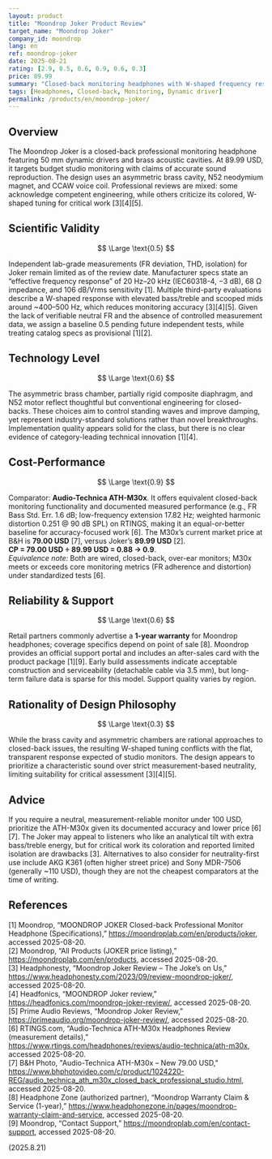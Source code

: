 ```yaml
---
layout: product
title: "Moondrop Joker Product Review"
target_name: "Moondrop Joker"
company_id: moondrop
lang: en
ref: moondrop-joker
date: 2025-08-21
rating: [2.9, 0.5, 0.6, 0.9, 0.6, 0.3]
price: 89.99
summary: "Closed-back monitoring headphones with W-shaped frequency response that compromises accuracy for coloration"
tags: [Headphones, Closed-back, Monitoring, Dynamic driver]
permalink: /products/en/moondrop-joker/
---
```


## Overview

The Moondrop Joker is a closed-back professional monitoring headphone featuring 50 mm dynamic drivers and brass acoustic cavities. At 89.99 USD, it targets budget studio monitoring with claims of accurate sound reproduction. The design uses an asymmetric brass cavity, N52 neodymium magnet, and CCAW voice coil. Professional reviews are mixed: some acknowledge competent engineering, while others criticize its colored, W-shaped tuning for critical work [3][4][5].

## Scientific Validity

$$ \Large \text{0.5} $$

Independent lab-grade measurements (FR deviation, THD, isolation) for Joker remain limited as of the review date. Manufacturer specs state an “effective frequency response” of 20 Hz–20 kHz (IEC60318-4, −3 dB), 68 Ω impedance, and 106 dB/Vrms sensitivity [1]. Multiple third-party evaluations describe a W-shaped response with elevated bass/treble and scooped mids around ~400–500 Hz, which reduces monitoring accuracy [3][4][5]. Given the lack of verifiable neutral FR and the absence of controlled measurement data, we assign a baseline 0.5 pending future independent tests, while treating catalog specs as provisional [1][2].

## Technology Level

$$ \Large \text{0.6} $$

The asymmetric brass chamber, partially rigid composite diaphragm, and N52 motor reflect thoughtful but conventional engineering for closed-backs. These choices aim to control standing waves and improve damping, yet represent industry-standard solutions rather than novel breakthroughs. Implementation quality appears solid for the class, but there is no clear evidence of category-leading technical innovation [1][4].

## Cost-Performance

$$ \Large \text{0.9} $$

Comparator: **Audio-Technica ATH-M30x**. It offers equivalent closed-back monitoring functionality and documented measured performance (e.g., FR Bass Std. Err. 1.6 dB; low-frequency extension 17.82 Hz; weighted harmonic distortion 0.251 @ 90 dB SPL) on RTINGS, making it an equal-or-better baseline for accuracy-focused work [6]. The M30x’s current market price at B&H is **79.00 USD** [7], versus Joker’s **89.99 USD** [2].  
**CP = 79.00 USD ÷ 89.99 USD = 0.88 → 0.9**.  
*Equivalence note:* Both are wired, closed-back, over-ear monitors; M30x meets or exceeds core monitoring metrics (FR adherence and distortion) under standardized tests [6].

## Reliability & Support

$$ \Large \text{0.6} $$

Retail partners commonly advertise a **1-year warranty** for Moondrop headphones; coverage specifics depend on point of sale [8]. Moondrop provides an official support portal and includes an after-sales card with the product package [1][9]. Early build assessments indicate acceptable construction and serviceability (detachable cable via 3.5 mm), but long-term failure data is sparse for this model. Support quality varies by region.

## Rationality of Design Philosophy

$$ \Large \text{0.3} $$

While the brass cavity and asymmetric chambers are rational approaches to closed-back issues, the resulting W-shaped tuning conflicts with the flat, transparent response expected of studio monitors. The design appears to prioritize a characteristic sound over strict measurement-based neutrality, limiting suitability for critical assessment [3][4][5].

## Advice

If you require a neutral, measurement-reliable monitor under 100 USD, prioritize the ATH-M30x given its documented accuracy and lower price [6][7]. The Joker may appeal to listeners who like an analytical tilt with extra bass/treble energy, but for critical work its coloration and reported limited isolation are drawbacks [3]. Alternatives to also consider for neutrality-first use include AKG K361 (often higher street price) and Sony MDR-7506 (generally ~110 USD), though they are not the cheapest comparators at the time of writing.

## References

[1] Moondrop, “MOONDROP JOKER Closed-back Professional Monitor Headphone (Specifications),” https://moondroplab.com/en/products/joker, accessed 2025-08-20.  
[2] Moondrop, “All Products (JOKER price listing),” https://moondroplab.com/en/products, accessed 2025-08-20.  
[3] Headphonesty, “Moondrop Joker Review – The Joke’s on Us,” https://www.headphonesty.com/2023/09/review-moondrop-joker/, accessed 2025-08-20.  
[4] Headfonics, “MOONDROP Joker review,” https://headfonics.com/moondrop-joker-review/, accessed 2025-08-20.  
[5] Prime Audio Reviews, “Moondrop Joker Review,” https://primeaudio.org/moondrop-joker-review/, accessed 2025-08-20.  
[6] RTINGS.com, “Audio-Technica ATH-M30x Headphones Review (measurement details),” https://www.rtings.com/headphones/reviews/audio-technica/ath-m30x, accessed 2025-08-20.  
[7] B&H Photo, "Audio-Technica ATH-M30x – New 79.00 USD," https://www.bhphotovideo.com/c/product/1024220-REG/audio_technica_ath_m30x_closed_back_professional_studio.html, accessed 2025-08-20.  
[8] Headphone Zone (authorized partner), “Moondrop Warranty Claim & Service (1-year),” https://www.headphonezone.in/pages/moondrop-warranty-claim-and-service, accessed 2025-08-20.  
[9] Moondrop, “Contact Support,” https://moondroplab.com/en/contact-support, accessed 2025-08-20.

(2025.8.21)

